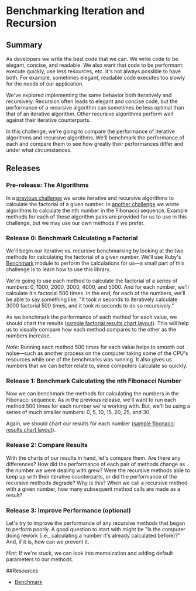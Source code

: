 # Benchmarking Iteration and Recursion

## Summary
As developers we write the best code that we can.  We write code to be elegant, concise, and readable.  We also want that code to be performant: execute quickly, use less resources, etc.  It's not always possible to have both.  For example, sometimes elegant, readable code executes too slowly for the needs of our application.

We've explored implementing the same behavior both iteratively and recursively.  Recursion often leads to elegant and concise code, but the performance of a recursive algorithm can sometimes be less optimal than that of an iterative algorithm.  Other recursive algorithms perform well against their iterative counterparts.

In this challenge, we're going to compare the performance of iterative algorithms and recursive algorithms.  We'll benchmark the performance of each and compare them to see how greatly their performances differ and under what circumstances.


## Releases
### Pre-release: The Algorithms
In a [previous challenge](../../../algorithm-drill-factorial-challenge) we wrote iterative and recursive algorithms to calculate the factorial of a given number.  In [another challenge](../../../the-fibonacci-sequence-challenge) we wrote algorithms to calculate the nth number in the Fibonacci sequence.  Example methods for each of these algorithm pairs are provided for us to use in this challenge, but we may use our own methods if we prefer.


### Release 0: Benchmark Calculating a Factorial
We'll begin our iterative vs. recursive benchmarking by looking at the two methods for calculating the factorial of a given number.  We'll use Ruby's [Benchmark](http://www.ruby-doc.org/stdlib-2.1.0/libdoc/benchmark/rdoc/Benchmark.html) module to perform the calculations for us—a small part of this challenge is to learn how to use this library.

We're going to use each method to calculate the factorial of a series of numbers:  0, 1000, 2000, 3000, 4000, and 5000.  And for each number, we'll calculate it's factorial 500 times.  In the end, for each of the numbers, we'll be able to say something like, "It took *n* seconds to iteratively calculate 3000 factorial 500 times, and it took *m* seconds to do so recursively."

As we benchmark the performance of each method for each value, we should chart the results ([sample factorial results chart layout](chart-examples/factorial.png)).  This will help us to visually compare how each method compares to the other as the numbers increase.

*Note:* Running each method 500 times for each value helps to smooth out noise—such as another process on the computer taking some of the CPU's resources while one of the benchmarks was running.  It also gives us numbers that we can better relate to, since computers calculate so quickly.

### Release 1: Benchmark Calculating the nth Fibonacci Number 
Now we can benchmark the methods for calculating the numbers in the Fibonacci sequence.  As in the previous release, we'll want to run each method 500 times for each number we're working with.  But, we'll be using a series of much smaller numbers:  0, 5, 10, 15, 20, 25, and 30.

Again, we should chart our results for each number ([sample fibonacci results chart layout](chart-examples/fibonacci.png)).


### Release 2: Compare Results
With the charts of our results in hand, let's compare them.  Are there any differences?  How did the performance of each pair of methods change as the number we were dealing with grew?  Were the recursive methods able to keep up with their iterative counterparts, or did the performance of the recursive methods degrade?  Why is this?  When we call a recursive method with a given number, how many subsequent method calls are made as a result?


### Release 3: Improve Performance (optional)
Let's try to improve the performance of any recursive methods that began to perform poorly.  A good question to start with might be "Is the computer doing rework (i.e., calculating a number it's already calculated before)?"  And, if it is, how can we prevent it.

*Hint:*  If we're stuck, we can look into memoization and adding default parameters to our methods.

##Resources
* [Benchmark](http://www.ruby-doc.org/stdlib-1.9.3/libdoc/benchmark/rdoc/Benchmark.html)
